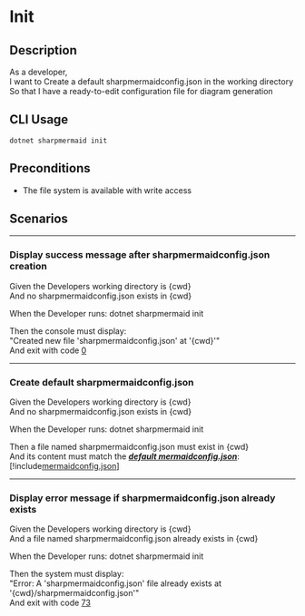 # Init

## Description

As a developer,  
I want to Create a default sharpmermaidconfig.json in the working directory  
So that  I have a ready-to-edit configuration file for diagram generation

## CLI Usage

```shell
dotnet sharpmermaid init
```

## Preconditions

- The file system is available with write access

## Scenarios

---

### Display success message after sharpmermaidconfig.json creation

Given the Developers working directory is {cwd}  
And no sharpmermaidconfig.json exists in {cwd}  

When the Developer runs: dotnet sharpmermaid init

Then the console must display:  
"Created new file 'sharpmermaidconfig.json' at '{cwd}'"  
And exit with code [0](<xref:features.process-exit#0---success>)

---

### Create default sharpmermaidconfig.json

Given the Developers working directory is {cwd}  
And no sharpmermaidconfig.json exists in {cwd}  

When the Developer runs: dotnet sharpmermaid init  

Then a file named sharpmermaidconfig.json must exist in {cwd}  
And its content must match the [***default mermaidconfig.json***](xref:mermaidconfig.default):
[!include[mermaidconfig.json](../../docs/mermaidconfig/default.md)]

---

### Display error message if sharpmermaidconfig.json already exists

Given the Developers working directory is {cwd}  
And a file named sharpmermaidconfig.json already exists in {cwd}  

When the Developer runs: dotnet sharpmermaid init  

Then the system must display:  
"Error: A 'sharpmermaidconfig.json' file already exists at '{cwd}/sharpmermaidconfig.json'"  
And exit with code [73](<xref:features.process-exit#73---file-already-exists>)
